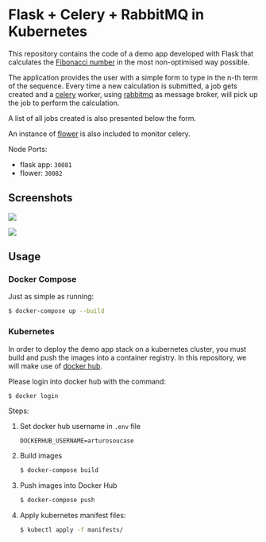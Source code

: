 # Flask + Celery + RabbitMQ in Kubernetes
This repository contains the code of a demo app developed with Flask that calculates the [Fibonacci number](https://en.wikipedia.org/wiki/Fibonacci_number) in the most non-optimised way possible. 

The application provides the user with a simple form to type in the n-th term of the sequence. Every time a new calculation is submitted, a job gets created and a [celery](https://github.com/celery/celery) worker, using [rabbitmq](https://www.rabbitmq.com) as message broker,  will pick up the job to perform the calculation. 

A list of all jobs created is also presented below the form. 

An instance of [flower](https://github.com/mher/flower) is also included to monitor celery. 

Node Ports: 

- flask app: `30081`
- flower: `30082`



## Screenshots

![](https://github.com/asoucase/flask-celery-kubernetes-example/blob/master/.github/images/screenshot_01.png?raw=true)

![](https://github.com/asoucase/flask-celery-kubernetes-example/blob/master/.github/images/screenshot_01.png?raw=true)


## Usage

### Docker Compose

Just as simple as running:

```bash
$ docker-compose up --build
```



### Kubernetes

In order to deploy the demo app stack on a kubernetes cluster, you must build and push the images into a container registry. In this repository, we will make use of [docker hub](https://hub.docker.com).

Please login into docker hub with the command:

```bash
$ docker login
```



Steps:

1. Set docker hub username in `.env` file

    ```
    DOCKERHUB_USERNAME=arturosoucase
    ```

2. Build images

      ```bash
    $ docker-compose build
      ```

3. Push images into Docker Hub

      ```bash
    $ docker-compose push
      ```

4. Apply kubernetes manifest files:

    ```bash
    $ kubectl apply -f manifests/
    ```

